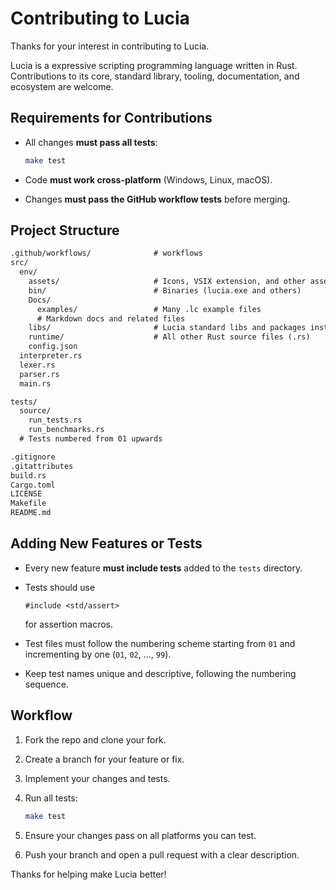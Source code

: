 # Contributing to Lucia

Thanks for your interest in contributing to Lucia.

Lucia is a expressive scripting programming language written in Rust. Contributions to its core, standard library, tooling, documentation, and ecosystem are welcome.

## Requirements for Contributions

- All changes **must pass all tests**:
  
  ```bash
  make test
  ```

- Code **must work cross-platform** (Windows, Linux, macOS).
- Changes **must pass the GitHub workflow tests** before merging.

## Project Structure

```txt
.github/workflows/              # workflows
src/
  env/
    assets/                     # Icons, VSIX extension, and other assets
    bin/                        # Binaries (lucia.exe and others)
    Docs/
      examples/                 # Many .lc example files
      # Markdown docs and related files
    libs/                       # Lucia standard libs and packages installed with lym (Lucia's package manager)
    runtime/                    # All other Rust source files (.rs)
    config.json
  interpreter.rs
  lexer.rs
  parser.rs
  main.rs

tests/
  source/
    run_tests.rs
    run_benchmarks.rs
  # Tests numbered from 01 upwards

.gitignore
.gitattributes
build.rs
Cargo.toml
LICENSE
Makefile
README.md
```

## Adding New Features or Tests

- Every new feature **must include tests** added to the `tests` directory.
- Tests should use  
  
  ```lucia
  #include <std/assert>
  ```

  for assertion macros.
- Test files must follow the numbering scheme starting from `01` and incrementing by one (`01`, `02`, ..., `99`).
- Keep test names unique and descriptive, following the numbering sequence.

## Workflow

1. Fork the repo and clone your fork.
2. Create a branch for your feature or fix.
3. Implement your changes and tests.
4. Run all tests:

   ```bash
   make test
   ```

5. Ensure your changes pass on all platforms you can test.
6. Push your branch and open a pull request with a clear description.

Thanks for helping make Lucia better!

